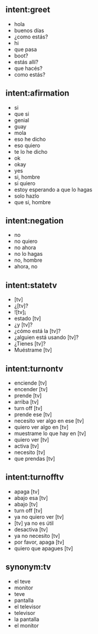 ## intent:greet
- hola
- buenos días
- ¿como estás?
- hi
- que pasa
- boot?
- estás allí?
- que hacés?
- como estás?

## intent:afirmation
- si
- que si
- genial
- guay
- mola
- eso he dicho
- eso quiero
- te lo he dicho
- ok
- okay
- yes
- si, hombre
- si quiero
- estoy esperando a que lo hagas
- solo hazlo
- que si, hombre

## intent:negation
- no
- no quiero
- no ahora
- no lo hagas
- no, hombre
- ahora, no

## intent:statetv
- [tv]
- ¿[tv]?
- ![tv]¡
- estado [tv]
- ¿y [tv]?
- ¿cómo está la [tv]?
- ¿alguien está usando [tv]?
- ¿Tienes [tv]?
- Muéstrame [tv]

## intent:turnontv
- enciende  [tv]
- encender [tv]
- prende [tv]
- arriba [tv]
- turn off [tv]
- prende ese [tv]
- necesito ver algo en ese [tv]
- quiero ver algo en [tv]
- muestrame lo que hay en [tv]
- quiero ver [tv]
- activa [tv]
- necesito [tv]
- que prendas [tv]

## intent:turnofftv
- apaga [tv]
- abajo esa [tv]
- abajo [tv]
- turn off [tv]
- ya no quiero ver [tv]
- [tv] ya no es útil
- desactiva [tv]
- ya no necesito [tv]
- por favor, apaga [tv]
- quiero que apagues [tv]

## synonym:tv
- el teve
- monitor
- teve
- pantalla
- el televisor
- televisor
- la pantalla
- el monitor
